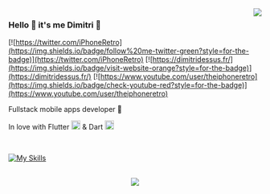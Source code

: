 <img align='right' src="https://github-readme-stats.vercel.app/api?username=istornz&show_icons=true&theme=dracula">

### Hello 👋 it's me Dimitri 🐧

[![https://twitter.com/iPhoneRetro](https://img.shields.io/badge/follow%20me-twitter-green?style=for-the-badge)](https://twitter.com/iPhoneRetro)
[![https://dimitridessus.fr/](https://img.shields.io/badge/visit-website-orange?style=for-the-badge)](https://dimitridessus.fr/)
[![https://www.youtube.com/user/theiphoneretro](https://img.shields.io/badge/check-youtube-red?style=for-the-badge)](https://www.youtube.com/user/theiphoneretro)

Fullstack mobile apps developer 📱

In love with Flutter <img src="https://cdn.worldvectorlogo.com/logos/flutter-logo.svg" height="18" /> & Dart <img src="https://cdn.worldvectorlogo.com/logos/dart.svg" height="18" />

<br />

[![My Skills](https://skillicons.dev/icons?i=nodejs,angular,appwrite,bootstrap,sass,dart,docker,firebase,flutter,git,html,js,raspberrypi,ts,vscode&theme=dark)](https://dimitridessus.fr/)

<br />

<center>
  <img align='center' src="https://github-profile-trophy.vercel.app/?username=istornz&theme=dracula&margin-w=15&margin-h=15&column=7">
</center>
